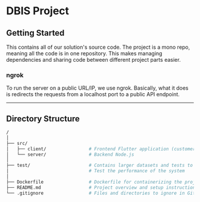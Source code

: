 # DBIS Project

## Getting Started

This contains all of our solution's source code. The project is a mono repo, meaning all the code is in one repository. This makes managing dependencies and sharing code between different project parts easier.

### ngrok

To run the server on a public URL/IP, we use ngrok. Basically, what it does is redirects the requests from a localhost port to a public API endpoint.

<hr>

## Directory Structure

```bash
/
│
├── src/
│   ├── client/                # Frontend Flutter application (customer, vendor, delivery)
│   └── server/                # Backend Node.js
│
├── test/                      # Contains larger datasets and tests to
│                              # Test the performance of the system
│
├── Dockerfile                 # Dockerfile for containerizing the project
├── README.md                  # Project overview and setup instructions
└── .gitignore                 # Files and directories to ignore in Git

```